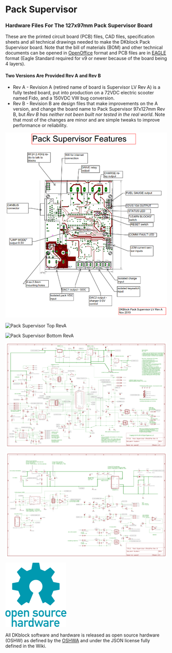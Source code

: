 # Pack Supervisor
### Hardware Files For The 127x97mm Pack Supervisor Board
These are the printed circuit board (PCB) files, CAD files, specification sheets and all technical drawings needed to make the DKblock Pack Supervisor board. Note that the bill of materials (BOM) and other technical documents can be opened in [OpenOffice](https://www.openoffice.org) format and PCB files are in [EAGLE](https://www.autodesk.com/products/eagle/overview) format (Eagle Standard required for v9 or newer because of the board being 4 layers).

#### Two Versions Are Provided Rev A and Rev B
- Rev A - Revision A (retired name of board is Supervisor LV Rev A)  is a fully tested board, put into  production on a 72VDC electric scooter named Fido, and a 150VDC VW bug conversion.
- Rev B - Revision B are design files that make improvements on the A version, and change the board name to Pack Supervisor 97x127mm Rev B, but *Rev B has neither not been built nor tested in the real world*. Note that most of the changes are minor and are simple tweaks to improve performance or reliability.


![Pack Supervisor Features](Images/Pack_Supervisor_Features.png)

![Pack Supervisor Top RevA](Images/Pack_Supervisor_Top_RevA.png)

![Pack Supervisor Bottom RevA](Images/Pack_Supervisor_Bottom_RevA.png)

![Pack Supervisor Schematic 1](Images/Pack_Supervisor_97x127mm_Rev_B_schematic_Page_1.png)

![Pack Supervisor Schematic 1](Images/Pack_Supervisor_97x127mm_Rev_B_schematic_Page_2.png)


![Open Hardware](Images/oshw-logo-200-px.png)

All DKblock software and hardware is released as open source hardware (OSHW) as defined by the [OSHWA](https://www.oshwa.org/definition/) and under the JSON license fully defined in the Wiki. 
